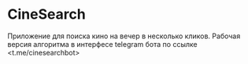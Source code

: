 # CineSearch
Приложение для поиска кино на вечер в несколько кликов. Рабочая версия алгоритма в интерфесе telegram бота по ссылке <t.me/cinesearchbot>
